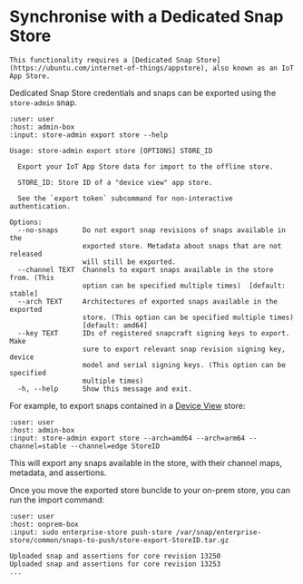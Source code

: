# Synchronise with a Dedicated Snap Store

```{warning}
This functionality requires a [Dedicated Snap Store](https://ubuntu.com/internet-of-things/appstore), also known as an IoT App Store.
```

Dedicated Snap Store credentials and snaps can be exported using the `store-admin` snap.

```{terminal}
:user: user
:host: admin-box
:input: store-admin export store --help

Usage: store-admin export store [OPTIONS] STORE_ID

  Export your IoT App Store data for import to the offline store.

  STORE_ID: Store ID of a "device view" app store.

  See the `export token` subcommand for non-interactive authentication.

Options:
  --no-snaps      Do not export snap revisions of snaps available in the
                  exported store. Metadata about snaps that are not released
                  will still be exported.
  --channel TEXT  Channels to export snaps available in the store from. (This
                  option can be specified multiple times)  [default: stable]
  --arch TEXT     Architectures of exported snaps available in the exported
                  store. (This option can be specified multiple times)
                  [default: amd64]
  --key TEXT      IDs of registered snapcraft signing keys to export. Make
                  sure to export relevant snap revision signing key, device
                  model and serial signing keys. (This option can be specified
                  multiple times)
  -h, --help      Show this message and exit.
```

For example, to export snaps contained in a [Device View](https://documentation.ubuntu.com/dedicated-snap-store/explanation/base-stores-and-device-view-stores/#device-view-stores)
store:

```{terminal}
:user: user
:host: admin-box
:input: store-admin export store --arch=amd64 --arch=arm64 --channel=stable --channel=edge StoreID
```

This will export any snaps available in the store, with their channel maps, metadata,
and assertions.

Once you move the exported store bunclde to your on-prem store, you can run the import command:

```{terminal}
:user: user
:host: onprem-box
:input: sudo enterprise-store push-store /var/snap/enterprise-store/common/snaps-to-push/store-export-StoreID.tar.gz

Uploaded snap and assertions for core revision 13250
Uploaded snap and assertions for core revision 13253
...
```